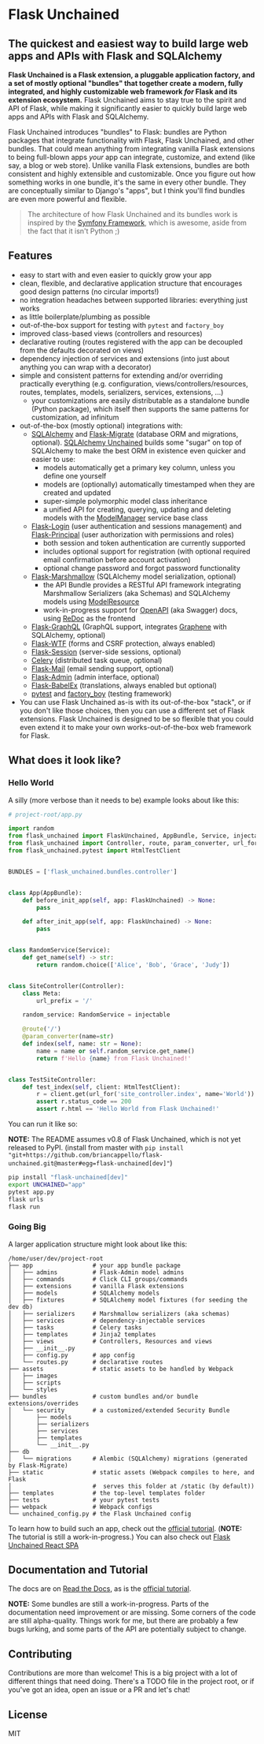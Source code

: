 # Flask Unchained

## The quickest and easiest way to build large web apps and APIs with Flask and SQLAlchemy

**Flask Unchained is a Flask extension, a pluggable application factory, and a set of mostly optional "bundles" that together create a modern, fully integrated, and highly customizable web framework *for* Flask and its extension ecosystem.** Flask Unchained aims to stay true to the spirit and API of Flask, while making it significantly easier to quickly build large web apps and APIs with Flask and SQLAlchemy.

Flask Unchained introduces "bundles" to Flask: bundles are Python packages that integrate functionality with Flask, Flask Unchained, and other bundles. That could mean anything from integrating vanilla Flask extensions to being full-blown apps *your* app can integrate, customize, and extend (like say, a blog or web store). Unlike vanilla Flask extensions, bundles are both consistent and highly extensible and customizable. Once you figure out how something works in one bundle, it's the same in every other bundle. They are conceptually similar to Django's "apps", but I think you'll find bundles are even more powerful and flexible.

> The architecture of how Flask Unchained and its bundles work is inspired by the [Symfony Framework](https://symfony.com/), which is awesome, aside from the fact that it isn't Python ;)

## Features

- easy to start with and even easier to quickly grow your app
- clean, flexible, and declarative application structure that encourages good design patterns (no circular imports!)
- no integration headaches between supported libraries: everything just works
- as little boilerplate/plumbing as possible
- out-of-the-box support for testing with `pytest` and `factory_boy`
- improved class-based views (controllers and resources)
- declarative routing (routes registered with the app can be decoupled from the defaults decorated on views)
- dependency injection of services and extensions (into just about anything you can wrap with a decorator)
- simple and consistent patterns for extending and/or overriding practically everything (e.g. configuration, views/controllers/resources, routes, templates, models, serializers, services, extensions, ...)
   - your customizations are easily distributable as a standalone bundle (Python package), which itself then supports the same patterns for customization, ad infinitum
- out-of-the-box (mostly optional) integrations with:
   - [SQLAlchemy](https://www.sqlalchemy.org/) and [Flask-Migrate](https://flask-migrate.readthedocs.io/en/latest/) (database ORM and migrations, optional). [SQLAlchemy Unchained](https://sqlalchemy-unchained.readthedocs.io/en/latest/) builds some "sugar" on top of SQLAlchemy to make the best ORM in existence even quicker and easier to use:
     - models automatically get a primary key column, unless you define one yourself
     - models are (optionally) automatically timestamped when they are created and updated
     - super-simple polymorphic model class inheritance
     - a unified API for creating, querying, updating and deleting models with the [ModelManager](https://sqlalchemy-unchained.readthedocs.io/en/latest/api.html#modelmanager) service base class
   - [Flask-Login](http://flask-login.readthedocs.io/) (user authentication and sessions management) and [Flask-Principal](https://pythonhosted.org/Flask-Principal/) (user authorization with permissions and roles)
     - both session and token authentication are currently supported
     - includes optional support for registration (with optional required email confirmation before account activation)
     - optional change password and forgot password functionality
   - [Flask-Marshmallow](https://flask-marshmallow.readthedocs.io/en/latest/) (SQLAlchemy model serialization, optional)
      - the API Bundle provides a RESTful API framework integrating Marshmallow Serializers (aka Schemas) and SQLAlchemy models using [ModelResource](https://flask-unchained.readthedocs.io/en/latest/api/api_bundle.html#modelresource)
      - work-in-progress support for [OpenAPI](https://swagger.io/specification/) (aka Swagger) docs, using [ReDoc](https://github.com/Rebilly/ReDoc) as the frontend
   - [Flask-GraphQL](https://github.com/graphql-python/flask-graphql) (GraphQL support, integrates [Graphene](https://docs.graphene-python.org/en/latest/) with SQLAlchemy, optional)
   - [Flask-WTF](https://flask-wtf.readthedocs.io/en/stable/) (forms and CSRF protection, always enabled)
   - [Flask-Session](https://pythonhosted.org/Flask-Session/) (server-side sessions, optional)
   - [Celery](http://docs.celeryproject.org/en/latest/index.html) (distributed task queue, optional)
   - [Flask-Mail](https://pythonhosted.org/flask-mail/) (email sending support, optional)
   - [Flask-Admin](https://flask-admin.readthedocs.io/en/latest/) (admin interface, optional)
   - [Flask-BabelEx](https://pythonhosted.org/Flask-BabelEx/) (translations, always enabled but optional)
   - [pytest](https://docs.pytest.org/en/latest/) and [factory_boy](https://factoryboy.readthedocs.io/en/latest/) (testing framework)
- You can use Flask Unchained as-is with its out-of-the-box "stack", or if you don't like those choices, then you can use a different set of Flask extensions. Flask Unchained is designed to be so flexible that you could even extend it to make your own works-out-of-the-box web framework for Flask.

## What does it look like?

### Hello World

A silly (more verbose than it needs to be) example looks about like this:

```python
# project-root/app.py

import random
from flask_unchained import FlaskUnchained, AppBundle, Service, injectable
from flask_unchained import Controller, route, param_converter, url_for
from flask_unchained.pytest import HtmlTestClient


BUNDLES = ['flask_unchained.bundles.controller']


class App(AppBundle):
    def before_init_app(self, app: FlaskUnchained) -> None:
        pass

    def after_init_app(self, app: FlaskUnchained) -> None:
        pass


class RandomService(Service):
    def get_name(self) -> str:
        return random.choice(['Alice', 'Bob', 'Grace', 'Judy'])


class SiteController(Controller):
    class Meta:
        url_prefix = '/'

    random_service: RandomService = injectable

    @route('/')
    @param_converter(name=str)
    def index(self, name: str = None):
        name = name or self.random_service.get_name()
        return f'Hello {name} from Flask Unchained!'


class TestSiteController:
    def test_index(self, client: HtmlTestClient):
        r = client.get(url_for('site_controller.index', name='World'))
        assert r.status_code == 200
        assert r.html == 'Hello World from Flask Unchained!'
```

You can run it like so:

**NOTE:** The README assumes v0.8 of Flask Unchained, which is not yet released to PyPI. (install from master with `pip install "git+https://github.com/briancappello/flask-unchained.git@master#egg=flask-unchained[dev]"`)

```bash
pip install "flask-unchained[dev]"
export UNCHAINED="app"
pytest app.py
flask urls
flask run
```

### Going Big

A larger application structure might look about like this:

```
/home/user/dev/project-root
├── app                 # your app bundle package
│   ├── admins          # Flask-Admin model admins
│   ├── commands        # Click CLI groups/commands
│   ├── extensions      # vanilla Flask extensions
│   ├── models          # SQLAlchemy models
│   ├── fixtures        # SQLAlchemy model fixtures (for seeding the dev db)
│   ├── serializers     # Marshmallow serializers (aka schemas)
│   ├── services        # dependency-injectable services
│   ├── tasks           # Celery tasks
│   ├── templates       # Jinja2 templates
│   ├── views           # Controllers, Resources and views
│   ├── __init__.py
│   ├── config.py       # app config
│   └── routes.py       # declarative routes
├── assets              # static assets to be handled by Webpack
│   ├── images
│   ├── scripts
│   └── styles
├── bundles             # custom bundles and/or bundle extensions/overrides
│   └── security        # a customized/extended Security Bundle
│       ├── models
│       ├── serializers
│       ├── services
│       ├── templates
│       └── __init__.py
├── db
│   └── migrations      # Alembic (SQLAlchemy) migrations (generated by Flask-Migrate)
├── static              # static assets (Webpack compiles to here, and Flask
│                       #  serves this folder at /static (by default))
├── templates           # the top-level templates folder
├── tests               # your pytest tests
├── webpack             # Webpack configs
└── unchained_config.py # the Flask Unchained config
```

To learn how to build such an app, check out the [official tutorial](https://flask-unchained.readthedocs.io/en/latest/tutorial/index.html). (**NOTE:** The tutorial is still a work-in-progress.) You can also check out [Flask Unchained React SPA](https://github.com/briancappello/flask-unchained-react-spa)

## Documentation and Tutorial

The docs are on [Read the Docs](https://flask-unchained.readthedocs.io/en/latest/index.html), as is the [official tutorial](https://flask-unchained.readthedocs.io/en/latest/tutorial/index.html).

**NOTE:** Some bundles are still a work-in-progress. Parts of the documentation need improvement or are missing. Some corners of the code are still alpha-quality. Things work for me, but there are probably a few bugs lurking, and some parts of the API are potentially subject to change.

## Contributing

Contributions are more than welcome! This is a big project with a lot of different things that need doing. There's a TODO file in the project root, or if you've got an idea, open an issue or a PR and let's chat!

## License

MIT
